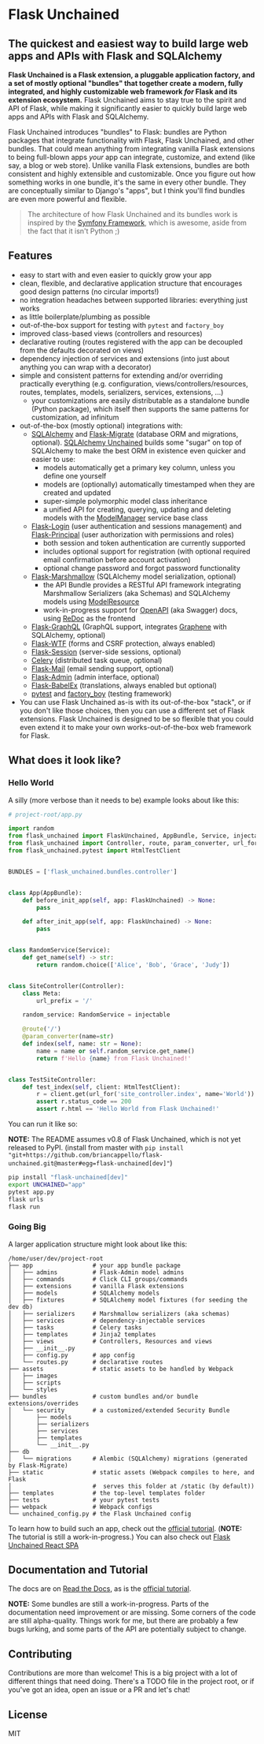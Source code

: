 # Flask Unchained

## The quickest and easiest way to build large web apps and APIs with Flask and SQLAlchemy

**Flask Unchained is a Flask extension, a pluggable application factory, and a set of mostly optional "bundles" that together create a modern, fully integrated, and highly customizable web framework *for* Flask and its extension ecosystem.** Flask Unchained aims to stay true to the spirit and API of Flask, while making it significantly easier to quickly build large web apps and APIs with Flask and SQLAlchemy.

Flask Unchained introduces "bundles" to Flask: bundles are Python packages that integrate functionality with Flask, Flask Unchained, and other bundles. That could mean anything from integrating vanilla Flask extensions to being full-blown apps *your* app can integrate, customize, and extend (like say, a blog or web store). Unlike vanilla Flask extensions, bundles are both consistent and highly extensible and customizable. Once you figure out how something works in one bundle, it's the same in every other bundle. They are conceptually similar to Django's "apps", but I think you'll find bundles are even more powerful and flexible.

> The architecture of how Flask Unchained and its bundles work is inspired by the [Symfony Framework](https://symfony.com/), which is awesome, aside from the fact that it isn't Python ;)

## Features

- easy to start with and even easier to quickly grow your app
- clean, flexible, and declarative application structure that encourages good design patterns (no circular imports!)
- no integration headaches between supported libraries: everything just works
- as little boilerplate/plumbing as possible
- out-of-the-box support for testing with `pytest` and `factory_boy`
- improved class-based views (controllers and resources)
- declarative routing (routes registered with the app can be decoupled from the defaults decorated on views)
- dependency injection of services and extensions (into just about anything you can wrap with a decorator)
- simple and consistent patterns for extending and/or overriding practically everything (e.g. configuration, views/controllers/resources, routes, templates, models, serializers, services, extensions, ...)
   - your customizations are easily distributable as a standalone bundle (Python package), which itself then supports the same patterns for customization, ad infinitum
- out-of-the-box (mostly optional) integrations with:
   - [SQLAlchemy](https://www.sqlalchemy.org/) and [Flask-Migrate](https://flask-migrate.readthedocs.io/en/latest/) (database ORM and migrations, optional). [SQLAlchemy Unchained](https://sqlalchemy-unchained.readthedocs.io/en/latest/) builds some "sugar" on top of SQLAlchemy to make the best ORM in existence even quicker and easier to use:
     - models automatically get a primary key column, unless you define one yourself
     - models are (optionally) automatically timestamped when they are created and updated
     - super-simple polymorphic model class inheritance
     - a unified API for creating, querying, updating and deleting models with the [ModelManager](https://sqlalchemy-unchained.readthedocs.io/en/latest/api.html#modelmanager) service base class
   - [Flask-Login](http://flask-login.readthedocs.io/) (user authentication and sessions management) and [Flask-Principal](https://pythonhosted.org/Flask-Principal/) (user authorization with permissions and roles)
     - both session and token authentication are currently supported
     - includes optional support for registration (with optional required email confirmation before account activation)
     - optional change password and forgot password functionality
   - [Flask-Marshmallow](https://flask-marshmallow.readthedocs.io/en/latest/) (SQLAlchemy model serialization, optional)
      - the API Bundle provides a RESTful API framework integrating Marshmallow Serializers (aka Schemas) and SQLAlchemy models using [ModelResource](https://flask-unchained.readthedocs.io/en/latest/api/api_bundle.html#modelresource)
      - work-in-progress support for [OpenAPI](https://swagger.io/specification/) (aka Swagger) docs, using [ReDoc](https://github.com/Rebilly/ReDoc) as the frontend
   - [Flask-GraphQL](https://github.com/graphql-python/flask-graphql) (GraphQL support, integrates [Graphene](https://docs.graphene-python.org/en/latest/) with SQLAlchemy, optional)
   - [Flask-WTF](https://flask-wtf.readthedocs.io/en/stable/) (forms and CSRF protection, always enabled)
   - [Flask-Session](https://pythonhosted.org/Flask-Session/) (server-side sessions, optional)
   - [Celery](http://docs.celeryproject.org/en/latest/index.html) (distributed task queue, optional)
   - [Flask-Mail](https://pythonhosted.org/flask-mail/) (email sending support, optional)
   - [Flask-Admin](https://flask-admin.readthedocs.io/en/latest/) (admin interface, optional)
   - [Flask-BabelEx](https://pythonhosted.org/Flask-BabelEx/) (translations, always enabled but optional)
   - [pytest](https://docs.pytest.org/en/latest/) and [factory_boy](https://factoryboy.readthedocs.io/en/latest/) (testing framework)
- You can use Flask Unchained as-is with its out-of-the-box "stack", or if you don't like those choices, then you can use a different set of Flask extensions. Flask Unchained is designed to be so flexible that you could even extend it to make your own works-out-of-the-box web framework for Flask.

## What does it look like?

### Hello World

A silly (more verbose than it needs to be) example looks about like this:

```python
# project-root/app.py

import random
from flask_unchained import FlaskUnchained, AppBundle, Service, injectable
from flask_unchained import Controller, route, param_converter, url_for
from flask_unchained.pytest import HtmlTestClient


BUNDLES = ['flask_unchained.bundles.controller']


class App(AppBundle):
    def before_init_app(self, app: FlaskUnchained) -> None:
        pass

    def after_init_app(self, app: FlaskUnchained) -> None:
        pass


class RandomService(Service):
    def get_name(self) -> str:
        return random.choice(['Alice', 'Bob', 'Grace', 'Judy'])


class SiteController(Controller):
    class Meta:
        url_prefix = '/'

    random_service: RandomService = injectable

    @route('/')
    @param_converter(name=str)
    def index(self, name: str = None):
        name = name or self.random_service.get_name()
        return f'Hello {name} from Flask Unchained!'


class TestSiteController:
    def test_index(self, client: HtmlTestClient):
        r = client.get(url_for('site_controller.index', name='World'))
        assert r.status_code == 200
        assert r.html == 'Hello World from Flask Unchained!'
```

You can run it like so:

**NOTE:** The README assumes v0.8 of Flask Unchained, which is not yet released to PyPI. (install from master with `pip install "git+https://github.com/briancappello/flask-unchained.git@master#egg=flask-unchained[dev]"`)

```bash
pip install "flask-unchained[dev]"
export UNCHAINED="app"
pytest app.py
flask urls
flask run
```

### Going Big

A larger application structure might look about like this:

```
/home/user/dev/project-root
├── app                 # your app bundle package
│   ├── admins          # Flask-Admin model admins
│   ├── commands        # Click CLI groups/commands
│   ├── extensions      # vanilla Flask extensions
│   ├── models          # SQLAlchemy models
│   ├── fixtures        # SQLAlchemy model fixtures (for seeding the dev db)
│   ├── serializers     # Marshmallow serializers (aka schemas)
│   ├── services        # dependency-injectable services
│   ├── tasks           # Celery tasks
│   ├── templates       # Jinja2 templates
│   ├── views           # Controllers, Resources and views
│   ├── __init__.py
│   ├── config.py       # app config
│   └── routes.py       # declarative routes
├── assets              # static assets to be handled by Webpack
│   ├── images
│   ├── scripts
│   └── styles
├── bundles             # custom bundles and/or bundle extensions/overrides
│   └── security        # a customized/extended Security Bundle
│       ├── models
│       ├── serializers
│       ├── services
│       ├── templates
│       └── __init__.py
├── db
│   └── migrations      # Alembic (SQLAlchemy) migrations (generated by Flask-Migrate)
├── static              # static assets (Webpack compiles to here, and Flask
│                       #  serves this folder at /static (by default))
├── templates           # the top-level templates folder
├── tests               # your pytest tests
├── webpack             # Webpack configs
└── unchained_config.py # the Flask Unchained config
```

To learn how to build such an app, check out the [official tutorial](https://flask-unchained.readthedocs.io/en/latest/tutorial/index.html). (**NOTE:** The tutorial is still a work-in-progress.) You can also check out [Flask Unchained React SPA](https://github.com/briancappello/flask-unchained-react-spa)

## Documentation and Tutorial

The docs are on [Read the Docs](https://flask-unchained.readthedocs.io/en/latest/index.html), as is the [official tutorial](https://flask-unchained.readthedocs.io/en/latest/tutorial/index.html).

**NOTE:** Some bundles are still a work-in-progress. Parts of the documentation need improvement or are missing. Some corners of the code are still alpha-quality. Things work for me, but there are probably a few bugs lurking, and some parts of the API are potentially subject to change.

## Contributing

Contributions are more than welcome! This is a big project with a lot of different things that need doing. There's a TODO file in the project root, or if you've got an idea, open an issue or a PR and let's chat!

## License

MIT
